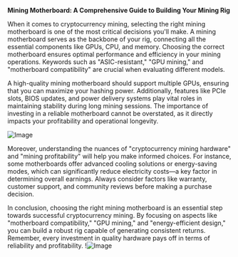 **Mining Motherboard: A Comprehensive Guide to Building Your Mining Rig**

When it comes to cryptocurrency mining, selecting the right mining motherboard is one of the most critical decisions you'll make. A mining motherboard serves as the backbone of your rig, connecting all the essential components like GPUs, CPU, and memory. Choosing the correct motherboard ensures optimal performance and efficiency in your mining operations. Keywords such as "ASIC-resistant," "GPU mining," and "motherboard compatibility" are crucial when evaluating different models.

A high-quality mining motherboard should support multiple GPUs, ensuring that you can maximize your hashing power. Additionally, features like PCIe slots, BIOS updates, and power delivery systems play vital roles in maintaining stability during long mining sessions. The importance of investing in a reliable motherboard cannot be overstated, as it directly impacts your profitability and operational longevity.

![Image](https://github.com/user-attachments/assets/590b50a7-4459-4e76-8a31-559aed223621)

Moreover, understanding the nuances of "cryptocurrency mining hardware" and "mining profitability" will help you make informed choices. For instance, some motherboards offer advanced cooling solutions or energy-saving modes, which can significantly reduce electricity costs—a key factor in determining overall earnings. Always consider factors like warranty, customer support, and community reviews before making a purchase decision.

In conclusion, choosing the right mining motherboard is an essential step towards successful cryptocurrency mining. By focusing on aspects like "motherboard compatibility," "GPU mining," and "energy-efficient design," you can build a robust rig capable of generating consistent returns. Remember, every investment in quality hardware pays off in terms of reliability and profitability. !![Image](https://github.com/user-attachments/assets/590b50a7-4459-4e76-8a31-559aed223621)